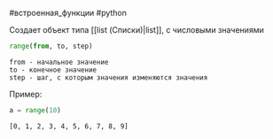 #встроенная_функции #python 


Создает объект типа [[list (Списки)|list]], c числовыми значениями
```python
range(from, to, step)
```
	from - начальное значение
	to - конечное значение
	step - шаг, с которым значения изменяются значения
Пример:
```python
a = range(10)
```
```
[0, 1, 2, 3, 4, 5, 6, 7, 8, 9]
```